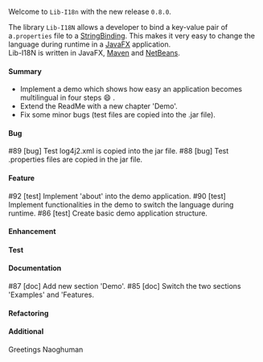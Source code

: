 Welcome to `Lib-I18n` with the new release `0.8.0`.

The library `Lib-I18N` allows a developer to bind a key-value pair of a`.properties` 
file to a [StringBinding]. This makes it very easy to change the language during 
runtime in a [JavaFX] application.  
Lib-I18N is written in JavaFX, [Maven] and [NetBeans].



#### Summary
* Implement a demo which shows how easy an application becomes multilingual in 
  four steps :smile: .  
* Extend the ReadMe with a new chapter 'Demo'.
* Fix some minor bugs (test files are copied into the .jar file).



#### Bug
#89 [bug] Test log4j2.xml is copied into the jar file.
#88 [bug] Test .properties files are copied in the jar file.



#### Feature
#92 [test] Implement 'about' into the demo application.
#90 [test] Implement functionalities in the demo to switch the language during runtime.
#86 [test] Create basic demo application structure.



#### Enhancement



#### Test



#### Documentation
#87 [doc] Add new section 'Demo'.
#85 [doc] Switch the two sections 'Examples' and 'Features.



#### Refactoring



#### Additional



Greetings
Naoghuman



[//]: # (Issues which will be integrated in this release)



[//]: # (Links)
[JavaFX]:http://docs.oracle.com/javase/8/javase-clienttechnologies.htm
[Maven]:http://maven.apache.org/
[NetBeans]:https://netbeans.org/
[StringBinding]:https://docs.oracle.com/javase/8/javafx/api/javafx/beans/binding/StringBinding.html
